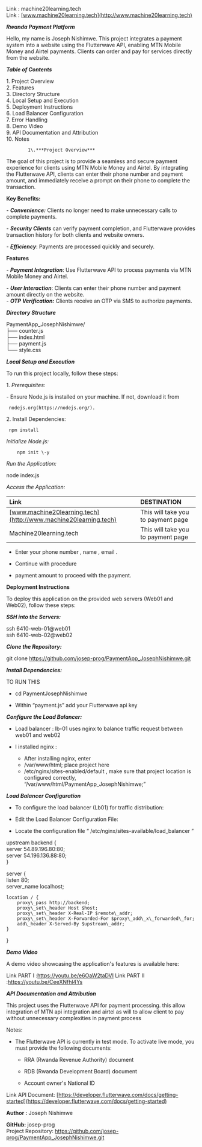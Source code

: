 Link : machine20learning.tech  
Link : [www.machine20learning.tech](http://www.machine20learning.tech)

 ***Rwanda Payment Platform***

Hello,  my name is Joseph Nishimwe. This project integrates a payment system into a website using the Flutterwave API, enabling MTN Mobile Money and Airtel payments. Clients can order and pay for services directly from the website.

***Table of Contents***

1\. Project Overview  
2\. Features  
3\. Directory Structure  
4\. Local Setup and Execution  
5\. Deployment Instructions  
6\. Load Balancer Configuration  
7\. Error Handling  
8\. Demo Video  
9\. API Documentation and Attribution  
10\. Notes

 		 	1\.***Project Overview***

The goal of this project is to provide a seamless and secure payment experience for clients using MTN Mobile Money and Airtel. By integrating the Flutterwave API, clients can enter their phone number and payment amount, and immediately receive a prompt on their phone to complete the transaction.

**Key Benefits:**

\- ***Convenience:*** Clients no longer need to make unnecessary calls to complete payments.

\- ***Security Clients*** can verify payment completion, and Flutterwave provides transaction history for both clients and website owners.

\- ***Efficiency***: Payments are processed quickly and securely.

**Features**

\- ***Payment Integration***: Use Flutterwave API to process payments via MTN Mobile Money and Airtel.

\- ***User Interaction***: Clients can enter their phone number and payment amount directly on the website.  
\- ***OTP Verification:*** Clients receive an OTP via SMS to authorize payments.

***Directory Structure***

PaymentApp\_JosephNishimwe/  
├── counter.js  
├── index.html   
├── payment.js  
└── style.css

***Local Setup and Execution***

To run this project locally, follow these steps:

1\. *Prerequisites:*

   \- Ensure Node.js is installed on your machine. If not, download it from   
       
     nodejs.org(https://nodejs.org/).

2\. Install Dependencies:  
     
     npm install

*Initialize Node.js:*

     	npm init \-y

*Run the Application:*

node index.js

*Access the Application:*

	

| Link  | DESTINATION |
| :---- | :---- |
| [www.machine20learning.tech](http://www.machine20learning.tech)  | This will take you to payment page  |
| Machine20learning.tech  | This will take you to payment page   |

* Enter your phone number , name , email .  
    
* Continue with procedure  
    
* payment amount to proceed with the payment.

**Deployment Instructions**

To deploy this application on the provided web servers (Web01 and Web02), follow these steps:

***SSH into the Servers:***

ssh 6410-web-01@web01  
ssh 6410-web-02@web02

***Clone the Repository:***

git clone https://github.com/josep-prog/PaymentApp_JosephNishimwe.git 

***Install Dependencies:***

 TO RUN THIS 

* cd PaymentJosephNishimwe

* Within “payment.js” add your Flutterwave api key

***Configure the Load Balancer:***

* Load balancer : lb-01 uses nginx to balance traffic request between web01 and web02  
    
* I installed nginx :   
  * After installing nginx, enter   
  * /var/www/html; place project here   
  * /etc/nginx/sites-enabled/default , make sure that project location is configured correctly,   “/var/www/html/PaymentApp_JosephNishimwe;”  
    

***Load Balancer Configuration***

* To configure the load balancer (Lb01) for traffic distribution:  
    
* Edit the Load Balancer Configuration File:  
    
* Locate the configuration file “ /etc/nginx/sites-available/load\_balancer ”

upstream backend {  
    server 54.89.196.80:80;  
    server 54.196.136.88:80;  
}

server {  
    listen 80;  
    server\_name localhost;

    location / {  
        proxy\_pass http://backend;  
        proxy\_set\_header Host $host;  
        proxy\_set\_header X-Real-IP $remote\_addr;  
        proxy\_set\_header X-Forwarded-For $proxy\_add\_x\_forwarded\_for;  
        add\_header X-Served-By $upstream\_addr;  
    }  
}

***Demo Video***

A demo video showcasing the application's features is available here:

Link PART I :https://youtu.be/e6OaW2taDVI
Link PART II :https://youtu.be/CeeXNfhl4Ys 

***API Documentation and Attribution***

This project uses the Flutterwave API for payment processing. this allow integration of MTN api integration and airtel as will to allow client to pay without unnecessary complexities in payment process

Notes: 

* The Flutterwave API is currently in test mode. To activate live mode, you must provide the following documents:

	* RRA (Rwanda Revenue Authority) document

	* RDB (Rwanda Development Board) document

	* Account owner's National ID

Link API Document: [https://developer.flutterwave.com/docs/getting-started](https://developer.flutterwave.com/docs/getting-started)  
 

**Author :** Joseph Nishimwe

**GitHub:** josep-prog  
Project Repository: https://github.com/josep-prog/PaymentApp_JosephNishimwe.git

